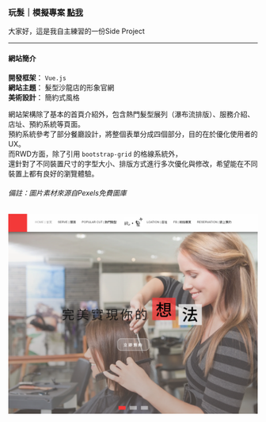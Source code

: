 ### 玩髮｜模擬專案 [點我](https://yuntaolin.github.io/play-hair/dist/index.html#/)
大家好，這是我自主練習的一份Side Project  
***
#### 網站簡介
 
**開發框架**： 
`Vue.js`        
**網站主題**：
髮型沙龍店的形象官網  
**美術設計**：
簡約式風格      

  網站架構除了基本的首頁介紹外，包含熱門髮型展列（瀑布流排版）、服務介紹、店址、預約系統等頁面。  
  預約系統參考了部分餐廳設計，將整個表單分成四個部分，目的在於優化使用者的UX。  
  而RWD方面，除了引用 `bootstrap-grid` 的格線系統外，  
  還針對了不同裝置尺寸的字型大小、排版方式進行多次優化與修改，希望能在不同裝置上都有良好的瀏覽體驗。    
    
      
###### 備註：圖片素材來源自Pexels免費圖庫
![Alt text](https://github.com/YunTaoLin/play-hair/blob/master/Screenshots/%E6%93%B7%E5%8F%96.PNG)


